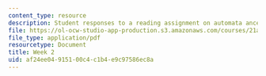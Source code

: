 ```yaml
---
content_type: resource
description: Student responses to a reading assignment on automata ancestries.
file: https://ol-ocw-studio-app-production.s3.amazonaws.com/courses/21a-850j-the-anthropology-of-cybercultures-spring-2009/af24ee04915100c4c1b4e9c97586ec8a_MIT21A_850Js09_week2.pdf
file_type: application/pdf
resourcetype: Document
title: Week 2
uid: af24ee04-9151-00c4-c1b4-e9c97586ec8a
---
```

